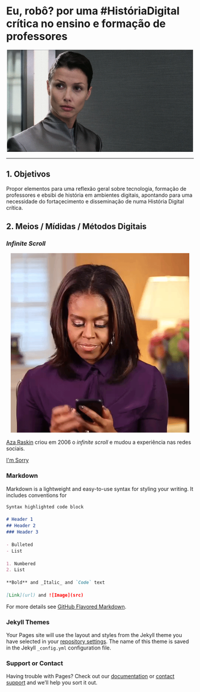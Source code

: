 # Eu, robô? por uma #HistóriaDigital crítica no ensino e formação de professores

<div align="center"><img src="gifs/will.gif"/></div>

---

## 1. Objetivos

Propor elementos para uma reflexão geral sobre tecnologia, formação de professores e ebsibi de história em ambientes digitais, apontando para uma necessidade do fortaçecimento e disseminação de numa História Digital crítica.

## 2. Meios / Mídidas / Métodos Digitais


### _Infinite Scroll_
<div align="center"><img src="gifs/michelle.gif"/></div>

[Aza Raskin](https://en.wikipedia.org/wiki/Aza_Raskin) criou em 2006 o _infinite scroll_ e mudou a experiência nas redes sociais.

[I'm Sorry](https://www.thetimes.co.uk/article/i-m-so-sorry-says-inventor-of-endless-online-scrolling-9lrv59mdk)

### Markdown

Markdown is a lightweight and easy-to-use syntax for styling your writing. It includes conventions for

```markdown
Syntax highlighted code block

# Header 1
## Header 2
### Header 3

- Bulleted
- List

1. Numbered
2. List

**Bold** and _Italic_ and `Code` text

[Link](url) and ![Image](src)
```

For more details see [GitHub Flavored Markdown](https://guides.github.com/features/mastering-markdown/).

### Jekyll Themes

Your Pages site will use the layout and styles from the Jekyll theme you have selected in your [repository settings](https://github.com/ericbrasiln/webnargtep/settings). The name of this theme is saved in the Jekyll `_config.yml` configuration file.

### Support or Contact

Having trouble with Pages? Check out our [documentation](https://docs.github.com/categories/github-pages-basics/) or [contact support](https://github.com/contact) and we’ll help you sort it out.
